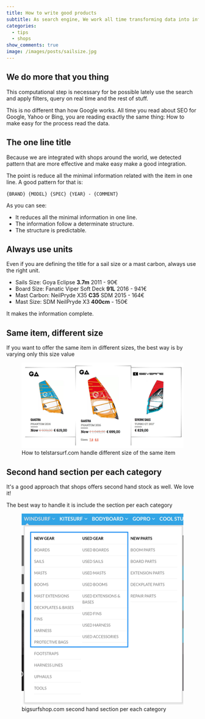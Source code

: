 ```yaml
---
title: How to write good products
subtitle: As search engine, We work all time transforming data into information. To achieve it, we transform the shop information of each item into structured data.
categories:
  - tips
  - shops
show_comments: true
image: /images/posts/sailsize.jpg
---
```


## We do more that you thing

This computational step is necessary for be possible lately use the search and apply filters, query on real time and the rest of stuff.

This is no different than how Google works. All time you read about SEO for Google, Yahoo or Bing, you are reading exactly the same thing: How to make easy for the process read the data.

## The one line title

Because we are integrated with shops around the world, we detected pattern that are more effective and make easy make a good integration.

The point is reduce all the minimal information related with the item in one line. A good pattern for that is:

```
{BRAND} {MODEL} {SPEC} {YEAR} - {COMMENT}
```

As you can see:

- It reduces all the minimal information in one line.
- The information follow a determinate structure.
- The structure is predictable.

## Always use units

Even if you are defining the title for a sail size or a mast carbon, always use the right unit.

* Sails Size: Goya Eclipse **3.7m** 2011 - 90€
* Board Size: Fanatic Viper Soft Deck **91L** 2016 - 941€
* Mast Carbon: NeilPryde X35 **C35** SDM 2015 - 164€
* Mast Size: SDM NeilPryde X3 **400cm** - 150€
 
It makes the information complete.

## Same item, different size

If you want to offer the same item in different sizes, the best way is by varying only this size value

<figure>
  <img src="/images/posts/sailsize.jpg">
  <figcaption>How to telstarsurf.com handle different size of the same item</figcaption>
</figure>

## Second hand section per each category

It's a good approach that shops offers second hand stock as well. We love it!

The best way to handle it is include the section per each category

<figure>
  <img src="/images/posts/second-hand-section.jpg" style="height: 500px">
  <figcaption>bigsurfshop.com second hand section per each category</figcaption>
</figure>
